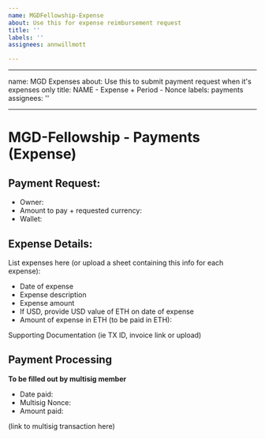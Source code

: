 ```yaml
---
name: MGDFellowship-Expense
about: Use this for expense reimbursement request
title: ''
labels: ''
assignees: annwillmott

---
```


---
name: MGD Expenses
about: Use this to submit payment request when it's expenses only
title: NAME - Expense + Period - Nonce
labels: payments
assignees: ''

---

# MGD-Fellowship - Payments (Expense)

## Payment Request:
* Owner:
* Amount to pay + requested currency:
* Wallet: 

## Expense Details:
List expenses here (or upload a sheet containing this info for each expense):

* Date of expense
* Expense description
* Expense amount
* If USD, provide USD value of ETH on date of expense
* Amount of expense in ETH (to be paid in ETH):

Supporting Documentation (ie TX ID, invoice link or upload)

## Payment Processing
**To be filled out by multisig member**

* Date paid:
* Multisig Nonce: 
* Amount paid:

(link to multisig transaction here)

